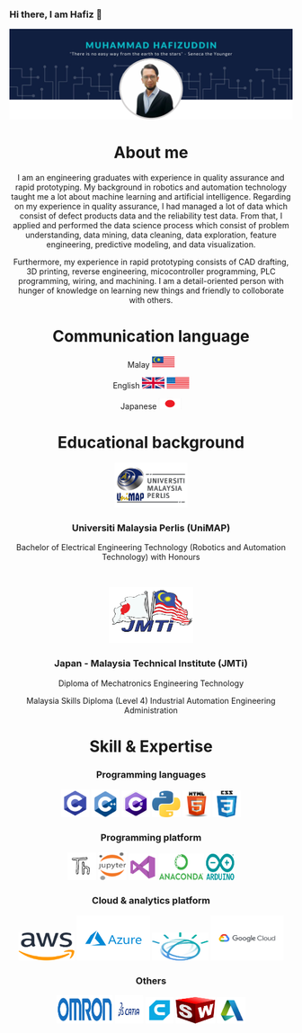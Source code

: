 ### Hi there, I am Hafiz 👋

![mypic](https://github.com/hafizrosnazri/hafizrosnazri/blob/master/mypic.png)

<h1 align="left"></h1> </pre><h1 align="center">About me</h1>

<p align="center">I am an engineering graduates with experience in quality assurance and rapid prototyping. My background in robotics and automation technology taught me a lot about machine learning and artificial intelligence. Regarding on my experience in quality assurance, I had managed a lot of data which consist of defect products data and the reliability test data. From that, I applied and performed the data science process which consist of problem understanding, data mining, data cleaning, data exploration, feature engineering, predictive modeling, and data visualization.</p>

<p align="center">Furthermore, my experience in rapid prototyping consists of CAD drafting, 3D printing, reverse engineering, micocontroller programming, PLC programming, wiring, and machining. I am a detail-oriented person with hunger of knowledge on learning new things and friendly to colloborate with others.</p>

<h1 align="left"></h1> </pre> <h1 align="center">Communication language</h1>

<p align="center">Malay </pre> <img src="https://github.com/hafizrosnazri/hafizrosnazri/blob/master/flags/MY.gif" width="40" height="20" />
<p align="center">English <img src="https://github.com/hafizrosnazri/hafizrosnazri/blob/master/flags/UK.gif" width="40" height="20" > </pre> <img src="https://github.com/hafizrosnazri/hafizrosnazri/blob/master/flags/US.gif" width="40" height="20" >
<p align="center">Japanese </pre> <img src="https://github.com/hafizrosnazri/hafizrosnazri/blob/master/flags/JP.gif" width="40" height="20" />

<h1 align="left"></h1> </pre> <h1 align="center">Educational background</h1>
 
<p align="center"> <img src="https://github.com/hafizrosnazri/hafizrosnazri/blob/master/edulogo/UNIMAP-LOGO.png" width="130" height="80"> <h3 align="center">Universiti Malaysia Perlis (UniMAP)</h3>
<p align="center">Bachelor of Electrical Engineering Technology (Robotics and Automation Technology) with Honours</p>
<br />
<p align="center"> <img src="https://github.com/hafizrosnazri/hafizrosnazri/blob/master/edulogo/JMTi-logo.png" width="150" height="100"> <h3 align="center">Japan - Malaysia Technical Institute (JMTi)</h3>
<p align="center">Diploma of Mechatronics Engineering Technology</p>
<p align="center">Malaysia Skills Diploma (Level 4) Industrial Automation Engineering Administration</p>

<h1 align="left"></h1> </pre> <h1 align="center">Skill & Expertise</h1>

<h3 align="center">Programming languages</h3>

<p align="center"><img src="https://github.com/hafizrosnazri/hafizrosnazri/blob/master/otherlogo/c.png" width="50" height="50"/> <img src="https://github.com/hafizrosnazri/hafizrosnazri/blob/master/otherlogo/cpp.png" width="50" height="50"/> <img src="https://github.com/hafizrosnazri/hafizrosnazri/blob/master/otherlogo/cs.png" width="50" height="47"/> <img src="https://github.com/hafizrosnazri/hafizrosnazri/blob/master/otherlogo/python.png" width="50" height="47"/> <img src="https://github.com/hafizrosnazri/hafizrosnazri/blob/master/otherlogo/html.png" width="50" height="47"/> <img src="https://github.com/hafizrosnazri/hafizrosnazri/blob/master/otherlogo/css.png" width="50" height="47"/></p>

<h3 align="center">Programming platform</h3>

<p align="center"><img src="https://github.com/hafizrosnazri/hafizrosnazri/blob/master/otherlogo/th.png" width="50" height="50"/> <img src="https://github.com/hafizrosnazri/hafizrosnazri/blob/master/otherlogo/jn.png" width="50" height="50"/> <img src="https://github.com/hafizrosnazri/hafizrosnazri/blob/master/otherlogo/vs.png" width="50" height="47"/> <img src="https://github.com/hafizrosnazri/hafizrosnazri/blob/master/otherlogo/an.png" width="80" height="47"/> <img src="https://github.com/hafizrosnazri/hafizrosnazri/blob/master/otherlogo/ar.png" width="50" height="47"/>

<h3 align="center">Cloud & analytics platform</h3>

<p align="center"><img src="https://github.com/hafizrosnazri/hafizrosnazri/blob/master/otherlogo/aws.png" width="100" height="50"/> <img src="https://github.com/hafizrosnazri/hafizrosnazri/blob/master/otherlogo/ma.png" width="130" height="80"/> <img src="https://github.com/hafizrosnazri/hafizrosnazri/blob/master/otherlogo/ibmw.png" width="100" height="50"/> <img src="https://github.com/hafizrosnazri/hafizrosnazri/blob/master/otherlogo/gc.png" width="130" height="80"/>

<h3 align="center">Others</h3>

<p align="center"><img src="https://github.com/hafizrosnazri/hafizrosnazri/blob/master/otherlogo/om.png" width="100" height="50"/> <img src="https://github.com/hafizrosnazri/hafizrosnazri/blob/master/otherlogo/ct.png" width="50" height="50"/> <img src="https://github.com/hafizrosnazri/hafizrosnazri/blob/master/otherlogo/cr.png" width="50" height="47"/> <img src="https://github.com/hafizrosnazri/hafizrosnazri/blob/master/otherlogo/sw.png" width="70" height="47"/> <img src="https://github.com/hafizrosnazri/hafizrosnazri/blob/master/otherlogo/ac.png" width="50" height="47"/>
